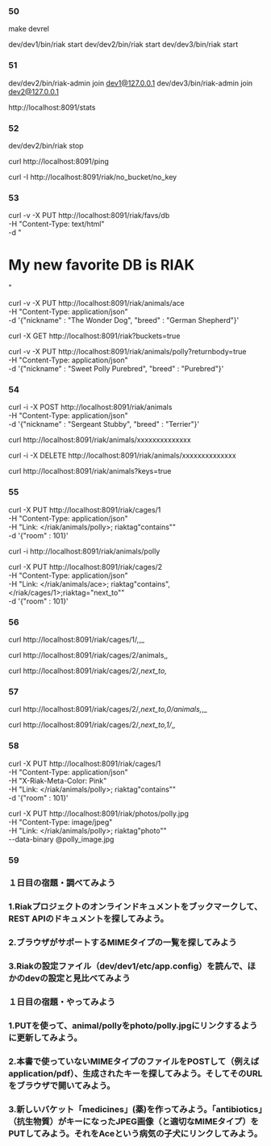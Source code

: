 
### 50

make devrel

dev/dev1/bin/riak start
dev/dev2/bin/riak start
dev/dev3/bin/riak start


### 51

dev/dev2/bin/riak-admin join dev1@127.0.0.1
dev/dev3/bin/riak-admin join dev2@127.0.0.1

http://localhost:8091/stats


### 52

dev/dev2/bin/riak stop

curl http://localhost:8091/ping

curl -I http://localhost:8091/riak/no_bucket/no_key


### 53

curl -v -X PUT http://localhost:8091/riak/favs/db \
 -H "Content-Type: text/html" \
 -d "<html><body><h1>My new favorite DB is RIAK</h1></body></html>"

curl -v -X PUT http://localhost:8091/riak/animals/ace \
 -H "Content-Type: application/json" \
 -d '{"nickname" : "The Wonder Dog", "breed" : "German Shepherd"}'

curl -X GET http://localhost:8091/riak?buckets=true

curl -v -X PUT http://localhost:8091/riak/animals/polly?returnbody=true \
 -H "Content-Type: application/json" \
 -d '{"nickname" : "Sweet Polly Purebred", "breed" : "Purebred"}'


### 54

curl -i -X POST http://localhost:8091/riak/animals \
 -H "Content-Type: application/json" \
 -d '{"nickname" : "Sergeant Stubby", "breed" : "Terrier"}'

curl http://localhost:8091/riak/animals/xxxxxxxxxxxxxx

curl -i -X DELETE http://localhost:8091/riak/animals/xxxxxxxxxxxxxx

curl http://localhost:8091/riak/animals?keys=true


### 55

curl -X PUT http://localhost:8091/riak/cages/1 \
 -H "Content-Type: application/json" \
 -H "Link: </riak/animals/polly>; riaktag\"contains\"" \
 -d '{"room" : 101}'

curl -i http://localhost:8091/riak/animals/polly

curl -X PUT http://localhost:8091/riak/cages/2 \
 -H "Content-Type: application/json" \
 -H "Link: </riak/animals/ace>; riaktag\"contains\", </riak/cages/1>;riaktag=\"next_to\"" \
 -d '{"room" : 101}'


### 56

curl http://localhost:8091/riak/cages/1/_,_,_

curl http://localhost:8091/riak/cages/2/animals,_,_

curl http://localhost:8091/riak/cages/2/_,next_to,_


### 57

curl http://localhost:8091/riak/cages/2/_,next_to,0/animals,_,_

curl http://localhost:8091/riak/cages/2/_,next_to,1/_,_,_


### 58

curl -X PUT http://localhost:8091/riak/cages/1 \
 -H "Content-Type: application/json" \
 -H "X-Riak-Meta-Color: Pink" \
 -H "Link: </riak/animals/polly>; riaktag\"contains\"" \
 -d '{"room" : 101}'

curl -X PUT http://localhost:8091/riak/photos/polly.jpg \
 -H "Content-Type: image/jpeg" \
 -H "Link: </riak/animals/polly>; riaktag\"photo\"" \
 --data-binary @polly_image.jpg


### 59
### １日目の宿題・調べてみよう
### 1.Riakプロジェクトのオンラインドキュメントをブックマークして、REST APIのドキュメントを探してみよう。


### 2.ブラウザがサポートするMIMEタイプの一覧を探してみよう


### 3.Riakの設定ファイル（dev/dev1/etc/app.config）を読んで、ほかのdevの設定と見比べてみよう


### １日目の宿題・やってみよう
### 1.PUTを使って、animal/pollyをphoto/polly.jpgにリンクするように更新してみよう。


### 2.本書で使っていないMIMEタイプのファイルをPOSTして（例えばapplication/pdf）、生成されたキーを探してみよう。そしてそのURLをブラウザで開いてみよう。


### 3.新しいバケット「medicines」(薬)を作ってみよう。「antibiotics」（抗生物質）がキーになったJPEG画像（と適切なMIMEタイプ）をPUTしてみよう。それをAceという病気の子犬にリンクしてみよう。







